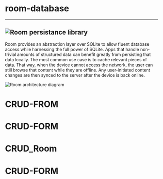 # room-database
---
![Room persistance library](https://i1.wp.com/blog.mallow-tech.com/wp-content/uploads/2018/04/imagem_blog-e1512640321599.png?fit=630%2C335 "Room persistance library")
---
Room provides an abstraction layer over SQLite to allow fluent database access while harnessing the full power of SQLite.
Apps that handle non-trivial amounts of structured data can benefit greatly from persisting that data locally. The most common use case is to cache relevant pieces of data. That way, when the device cannot access the network, the user can still browse that content while they are offline. Any user-initiated content changes are then synced to the server after the device is back online.

![Room architecture diagram](https://developer.android.com/images/training/data-storage/room_architecture.png?authuser=1 "Room architecture diagram")
# CRUD-FROM
# CRUD-FORM
# CRUD_Room
# CRUD-FORM

